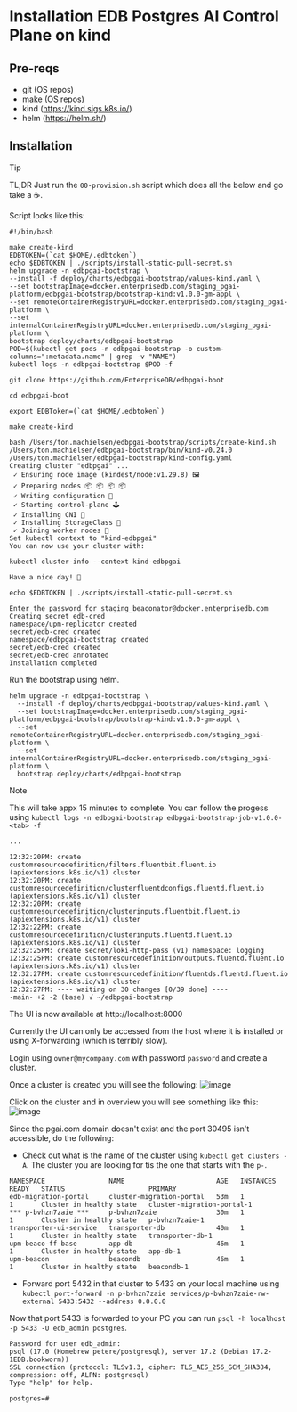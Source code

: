 # Installation EDB Postgres AI Control Plane on kind

## Pre-reqs
- git (OS repos)
- make (OS repos)
- kind (https://kind.sigs.k8s.io/)
- helm (https://helm.sh/)

## Installation
> [!TIP]
> TL;DR Just run the `00-provision.sh` script which does all the below and go take a ☕.
>
> Script looks like this:
> ```
> #!/bin/bash
>
> make create-kind
> EDBTOKEN=(`cat $HOME/.edbtoken`)
> echo $EDBTOKEN | ./scripts/install-static-pull-secret.sh
> helm upgrade -n edbpgai-bootstrap \
> --install -f deploy/charts/edbpgai-bootstrap/values-kind.yaml \
> --set bootstrapImage=docker.enterprisedb.com/staging_pgai-platform/edbpgai-bootstrap/bootstrap-kind:v1.0.0-gm-appl \
> --set remoteContainerRegistryURL=docker.enterprisedb.com/staging_pgai-platform \
> --set internalContainerRegistryURL=docker.enterprisedb.com/staging_pgai-platform \
> bootstrap deploy/charts/edbpgai-bootstrap
> POD=$(kubectl get pods -n edbpgai-bootstrap -o custom-columns=":metadata.name" | grep -v "NAME")
> kubectl logs -n edbpgai-bootstrap $POD -f
> ```

`git clone https://github.com/EnterpriseDB/edbpgai-boot`

`cd edbpgai-boot`

``export EDBToken=(`cat $HOME/.edbtoken`)``

`make create-kind`
 
```
bash /Users/ton.machielsen/edbpgai-bootstrap/scripts/create-kind.sh /Users/ton.machielsen/edbpgai-bootstrap/bin/kind-v0.24.0 /Users/ton.machielsen/edbpgai-bootstrap/kind-config.yaml
Creating cluster "edbpgai" ...
 ✓ Ensuring node image (kindest/node:v1.29.8) 🖼
 ✓ Preparing nodes 📦 📦 📦 📦  
 ✓ Writing configuration 📜 
 ✓ Starting control-plane 🕹️ 
 ✓ Installing CNI 🔌 
 ✓ Installing StorageClass 💾 
 ✓ Joining worker nodes 🚜 
Set kubectl context to "kind-edbpgai"
You can now use your cluster with:

kubectl cluster-info --context kind-edbpgai

Have a nice day! 👋
```

`echo $EDBTOKEN | ./scripts/install-static-pull-secret.sh`

```
Enter the password for staging_beaconator@docker.enterprisedb.com
Creating secret edb-cred
namespace/upm-replicator created
secret/edb-cred created
namespace/edbpgai-bootstrap created
secret/edb-cred created
secret/edb-cred annotated
Installation completed
```
Run the bootstrap using helm.
```
helm upgrade -n edbpgai-bootstrap \
  --install -f deploy/charts/edbpgai-bootstrap/values-kind.yaml \
  --set bootstrapImage=docker.enterprisedb.com/staging_pgai-platform/edbpgai-bootstrap/bootstrap-kind:v1.0.0-gm-appl \
  --set remoteContainerRegistryURL=docker.enterprisedb.com/staging_pgai-platform \
  --set internalContainerRegistryURL=docker.enterprisedb.com/staging_pgai-platform \
  bootstrap deploy/charts/edbpgai-bootstrap
```

> [!NOTE]
> This will take appx 15 minutes to complete. You can follow the progess using `kubectl logs -n edbpgai-bootstrap edbpgai-bootstrap-job-v1.0.0-<tab> -f`

```
...

12:32:20PM: create customresourcedefinition/filters.fluentbit.fluent.io (apiextensions.k8s.io/v1) cluster
12:32:20PM: create customresourcedefinition/clusterfluentdconfigs.fluentd.fluent.io (apiextensions.k8s.io/v1) cluster
12:32:20PM: create customresourcedefinition/clusterinputs.fluentbit.fluent.io (apiextensions.k8s.io/v1) cluster
12:32:22PM: create customresourcedefinition/clusterinputs.fluentd.fluent.io (apiextensions.k8s.io/v1) cluster
12:32:25PM: create secret/loki-http-pass (v1) namespace: logging
12:32:25PM: create customresourcedefinition/outputs.fluentd.fluent.io (apiextensions.k8s.io/v1) cluster
12:32:27PM: create customresourcedefinition/fluentds.fluentd.fluent.io (apiextensions.k8s.io/v1) cluster
12:32:27PM: ---- waiting on 30 changes [0/39 done] ----
-main- +2 -2 (base) √ ~/edbpgai-bootstrap
```

The UI is now available at http://localhost:8000

Currently the UI can only be accessed from the host where it is installed or using X-forwarding (which is terribly slow).

Login using `owner@mycompany.com` with password `password` and create a cluster.

Once a cluster is created you will see the following:
![image](https://github.com/user-attachments/assets/f9538215-0ab6-42d5-9a73-6aef32f59143)

Click on the cluster and in overview you will see something like this:
![image](https://github.com/user-attachments/assets/1841fdd8-2543-4203-ba07-bf6ee9329bc2)

Since the pgai.com domain doesn't exist and the port 30495 isn't accessible, do the following:
- Check out what is the name of the cluster using `kubectl get clusters -A`. The cluster you are looking for tis the one that starts with the `p-`.
 ```
NAMESPACE                NAME                       AGE   INSTANCES   READY   STATUS                     PRIMARY
edb-migration-portal     cluster-migration-portal   53m   1           1       Cluster in healthy state   cluster-migration-portal-1
*** p-bvhzn7zaie ***     p-bvhzn7zaie               30m   1           1       Cluster in healthy state   p-bvhzn7zaie-1
transporter-ui-service   transporter-db             40m   1           1       Cluster in healthy state   transporter-db-1
upm-beaco-ff-base        app-db                     46m   1           1       Cluster in healthy state   app-db-1
upm-beacon               beacondb                   46m   1           1       Cluster in healthy state   beacondb-1
```
- Forward port 5432 in that cluster to 5433 on your local machine using `kubectl port-forward -n p-bvhzn7zaie services/p-bvhzn7zaie-rw-external 5433:5432 --address 0.0.0.0`

Now that port 5433 is forwarded to your PC you can run `psql -h localhost -p 5433 -U edb_admin postgres`.
```
Password for user edb_admin: 
psql (17.0 (Homebrew petere/postgresql), server 17.2 (Debian 17.2-1EDB.bookworm))
SSL connection (protocol: TLSv1.3, cipher: TLS_AES_256_GCM_SHA384, compression: off, ALPN: postgresql)
Type "help" for help.

postgres=#
```
